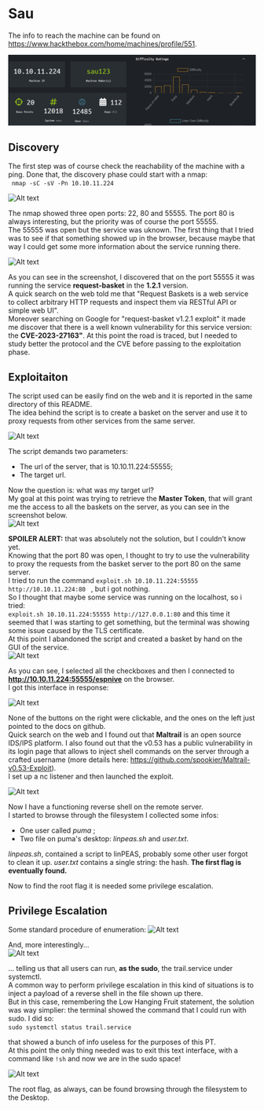 # Sau
 The info to reach the machine can be found on https://www.hackthebox.com/home/machines/profile/551.

![Alt text](image-2.png)

## Discovery
The first step was of course check the reachability of the machine with a ping. Done that, the discovery phase could start with a nmap:  
``` nmap -sC -sV -Pn 10.10.11.224```  
  
![Alt text](image.png)
  
The nmap showed three open ports: 22, 80 and 55555. The port 80 is always interesting, but the priority was of course the port 55555.    
The 55555 was open but the service was uknown. The first thing that I tried was to see if that something showed up in the browser, because maybe that way I could get some more information about the service running there.  
  
![Alt text](image-1.png)
  
As you can see in the screenshot, I discovered that on the port 55555 it was running the service **request-basket** in the **1.2.1** version.  
A quick search on the web told me that "Request Baskets is a web service to collect arbitrary HTTP requests and inspect them via RESTful API or simple web UI".  
Moreover searching on Google for "request-basket v1.2.1 exploit" it made me discover that there is a well known vulnerability for this service version: the **CVE-2023-27163"**. 
At this point the road is traced, but I needed to study better the protocol and the CVE before passing to the exploitation phase.

## Exploitaiton
The script used can be easily find on the web and it is reported in the same directory of this README.  
The idea behind the script is to create a basket on the server and use it to proxy requests from other services from the same server.  
  
  ![Alt text](image-3.png)
    
The script demands two parameters:  
- The url of the server, that is 10.10.11.224:55555;
- The target url.
  
Now the question is: what was my target url?    
My goal at this point was trying to retrieve the **Master Token**, that will grant me the access to all the baskets on the server, as you can see in the screenshot below.  
![Alt text](image-4.png)

**SPOILER ALERT:** that was absolutely not the solution, but I couldn't know yet.  
Knowing that the port 80 was open, I thought to try to use the vulnerability to proxy the requests from the basket server to the port 80 on the same server.  
I tried to run the command ```exploit.sh 10.10.11.224:55555 http://10.10.11.224:80 ``` , but i got nothing.  
So I thought that maybe some service was running on the localhost, so i tried:  
``` exploit.sh 10.10.11.224:55555 http://127.0.0.1:80 ``` and this time it seemed that I was starting to get something, but the terminal was showing some issue caused by the TLS certificate.  
At this point I abandoned the script and created a basket by hand on the GUI of the service.  
![Alt text](image-5.png)  
  
As you can see, I selected all the checkboxes and then I connected to **http://10.10.11.224:55555/espnive** on the browser.  
I got this interface in response:  
  
![Alt text](image-6.png)  
   
None of the buttons on the right were clickable, and the  ones on the left just pointed to the docs on github.  
Quick search on the web and I found out that **Maltrail** is an open source IDS/IPS platform. I also found out that the v0.53 has a public vulnerability in its login page that allows to inject shell commands on the server through a crafted username (more details here: https://github.com/spookier/Maltrail-v0.53-Exploit).  
I set up a nc listener and then launched the exploit.  
  
![Alt text](image-7.png)  
  
Now I have a functioning reverse shell on the remote server.  
I started to browse through the filesystem I collected some infos:  
- One user called *puma* ;
- Two file on puma's desktop: *linpeas.sh* and *user.txt*.  
  
*linpeas.sh*, contained a script to linPEAS, probably some other user forgot to clean it up.
*user.txt* contains a single string: the hash. **The first flag is eventually found.**  
  
Now to find the root flag it is needed some privilege escalation.  

## Privilege Escalation
Some standard procedure of enumeration:
![Alt text](image-8.png)  
  
And, more interestingly...  
![Alt text](image-9.png)
  
... telling us that all users can run, **as the sudo**, the trail.service under systemctl.  
A common way to perform privilege escalation in this kind of situations is to inject a payload of a reverse shell in the file shown up there.  
But in this case, remembering the Low Hanging Fruit statement, the solution was way simplier: the terminal showed the command that I could run with sudo. I did so:  
``` sudo systemctl status trail.service ``` 

that showed a bunch of info useless for the purposes of this PT.  
At this point the only thing needed was to exit this text interface, with a command like ``` !sh ``` and now we are in the sudo space!  
    
![Alt text](image-10.png)
  
The root flag, as always, can be found browsing through the filesystem to the Desktop.